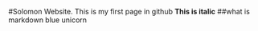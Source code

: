 #Solomon Website. 
This is my first page in github
**This is italic**
##what is markdown
blue
unicorn

